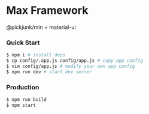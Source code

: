 # Max Framework

@pickjunk/min + material-ui

### Quick Start

```bash
$ npm i # install deps
$ cp config/.app.js config/app.js # copy app config
$ vim config/app.js # modify your own app config
$ npm run dev # start dev server
```

### Production

```bash
$ npm run build
$ npm start
```
